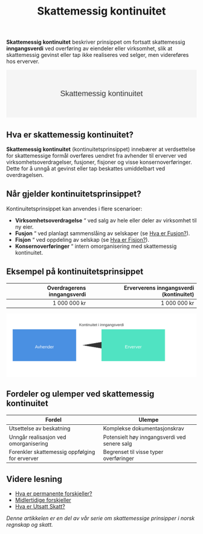 ﻿---
title: "Skattemessig kontinuitet"
seoTitle: "Skattemessig kontinuitet"
description: '**Skattemessig kontinuitet** beskriver prinsippet om fortsatt skattemessig **inngangsverdi** ved overføring av eiendeler eller virksomhet, slik at skattemessig...'
---

**Skattemessig kontinuitet** beskriver prinsippet om fortsatt skattemessig **inngangsverdi** ved overføring av eiendeler eller virksomhet, slik at skattemessig gevinst eller tap ikke realiseres ved selger, men videreføres hos erverver.

![Skattemessig kontinuitet](skattemessig-kontinuitet-image.svg)

## Hva er skattemessig kontinuitet?

**Skattemessig kontinuitet** (kontinuitetsprinsippet) innebærer at verdsettelse for skattemessige formål overføres uendret fra avhender til erverver ved virksomhetsoverdragelser, fusjoner, fisjoner og visse konsernoverføringer. Dette for å unngå at gevinst eller tap beskattes umiddelbart ved overdragelsen.

## Når gjelder kontinuitetsprinsippet?

Kontinuitetsprinsippet kan anvendes i flere scenarioer:

* **Virksomhetsoverdragelse** “ ved salg av hele eller deler av virksomhet til ny eier.
* **Fusjon** “ ved planlagt sammenslåing av selskaper (se [Hva er Fusjon?](/blogs/regnskap/fusjon "Hva er Fusjon? En komplett guide til fusjon i norsk regnskap")).
* **Fisjon** “ ved oppdeling av selskap (se [Hva er Fisjon?](/blogs/regnskap/hva-er-fisjon "Hva er Fisjon? Guide til Fisjon i Norsk Regnskap")).
* **Konsernoverføringer** “ intern omorganisering med skattemessig kontinuitet.

## Eksempel på kontinuitetsprinsippet

| Overdragerens inngangsverdi | Erververens inngangsverdi (kontinuitet) |
|----------------------------:|----------------------------------------:|
| 1 000 000 kr               | 1 000 000 kr                             |

![Kontinuitetsprinsippet Diagram](kontinuitet-diagram.svg)

## Fordeler og ulemper ved skattemessig kontinuitet

| **Fordel**                                      | **Ulempe**                                                         |
|-------------------------------------------------|--------------------------------------------------------------------|
| Utsettelse av beskatning                        | Komplekse dokumentasjonskrav                                        |
| Unngår realisasjon ved omorganisering           | Potensielt høy inngangsverdi ved senere salg                        |
| Forenkler skattemessig oppfølging for erverver  | Begrenset til visse typer overføringer                              |

## Videre lesning

* [Hva er permanente forskjeller?](/blogs/regnskap/permanente-forskjeller "Permanente forskjeller i regnskap og skatt")
* [Midlertidige forskjeller](/blogs/regnskap/midlertidige-forskjeller "Midlertidige forskjeller i regnskap og skatt")
* [Hva er Utsatt Skatt?](/blogs/regnskap/hva-er-utsatt-skatt "Hva er Utsatt Skatt? Beregning og Regnskapsføring")

_Denne artikkelen er en del av vår serie om skattemessige prinsipper i norsk regnskap og skatt._









